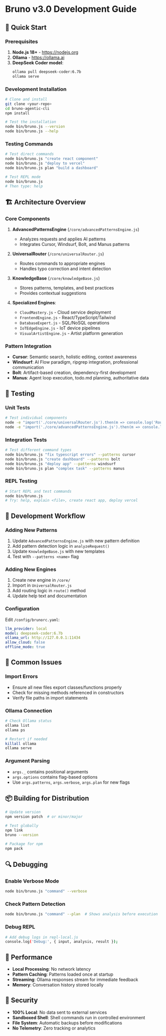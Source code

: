 # Bruno v3.0 Development Guide

## 🚀 Quick Start

### Prerequisites
1. **Node.js 18+** - https://nodejs.org
2. **Ollama** - https://ollama.ai
3. **DeepSeek Coder model**:
   ```bash
   ollama pull deepseek-coder:6.7b
   ollama serve
   ```

### Development Installation

```bash
# Clone and install
git clone <your-repo>
cd bruno-agentic-cli
npm install

# Test the installation
node bin/bruno.js --version
node bin/bruno.js --help
```

### Testing Commands

```bash
# Test direct commands
node bin/bruno.js "create react component"
node bin/bruno.js "deploy to vercel"
node bin/bruno.js plan "build a dashboard"

# Test REPL mode
node bin/bruno.js
# Then type: help
```

## 🏗️ Architecture Overview

### Core Components

1. **AdvancedPatternsEngine** (`/core/advancedPatternsEngine.js`)
   - Analyzes requests and applies AI patterns
   - Integrates Cursor, Windsurf, Bolt, and Manus patterns

2. **UniversalRouter** (`/core/universalRouter.js`)
   - Routes commands to appropriate engines
   - Handles typo correction and intent detection

3. **KnowledgeBase** (`/core/knowledgeBase.js`)
   - Stores patterns, templates, and best practices
   - Provides contextual suggestions

4. **Specialized Engines**:
   - `CloudMastery.js` - Cloud service deployment
   - `FrontendEngine.js` - React/TypeScript/Tailwind
   - `DatabaseExpert.js` - SQL/NoSQL operations
   - `IoTEdgeEngine.js` - IoT device pipelines
   - `VisualArtistEngine.js` - Artist platform generation

### Pattern Integration

- **Cursor**: Semantic search, holistic editing, context awareness
- **Windsurf**: AI Flow paradigm, ripgrep integration, professional communication
- **Bolt**: Artifact-based creation, dependency-first development
- **Manus**: Agent loop execution, todo.md planning, authoritative data

## 🧪 Testing

### Unit Tests
```bash
# Test individual components
node -e "import('./core/universalRouter.js').then(m => console.log('Router loaded'))"
node -e "import('./core/advancedPatternsEngine.js').then(m => console.log('Patterns loaded'))"
```

### Integration Tests
```bash
# Test different command types
node bin/bruno.js "fix typescript errors" --patterns cursor
node bin/bruno.js "create dashboard" --patterns bolt
node bin/bruno.js "deploy app" --patterns windsurf
node bin/bruno.js plan "complex task" --patterns manus
```

### REPL Testing
```bash
# Start REPL and test commands
node bin/bruno.js
# Try: help, explain <file>, create react app, deploy vercel
```

## 🔧 Development Workflow

### Adding New Patterns
1. Update `AdvancedPatternsEngine.js` with new pattern definition
2. Add pattern detection logic in `analyzeRequest()`
3. Update `KnowledgeBase.js` with new templates
4. Test with `--patterns <name>` flag

### Adding New Engines
1. Create new engine in `/core/`
2. Import in `UniversalRouter.js`
3. Add routing logic in `route()` method
4. Update help text and documentation

### Configuration
Edit `/config/brunorc.yaml`:
```yaml
llm_provider: local
model: deepseek-coder:6.7b
ollama_url: http://127.0.0.1:11434
allow_cloud: false
offline_mode: true
```

## 🐛 Common Issues

### Import Errors
- Ensure all new files export classes/functions properly
- Check for missing methods referenced in constructors
- Verify file paths in import statements

### Ollama Connection
```bash
# Check Ollama status
ollama list
ollama ps

# Restart if needed
killall ollama
ollama serve
```

### Argument Parsing
- `args._` contains positional arguments
- `args.options` contains flag-based options
- Use `args.patterns`, `args.verbose`, `args.plan` for new flags

## 📦 Building for Distribution

```bash
# Update version
npm version patch  # or minor/major

# Test globally
npm link
bruno --version

# Package for npm
npm pack
```

## 🔍 Debugging

### Enable Verbose Mode
```bash
node bin/bruno.js "command" --verbose
```

### Check Pattern Detection
```bash
node bin/bruno.js "command" --plan  # Shows analysis before execution
```

### Debug REPL
```bash
# Add debug logs in repl-local.js
console.log('Debug:', { input, analysis, result });
```

## 🚀 Performance

- **Local Processing**: No network latency
- **Pattern Caching**: Patterns loaded once at startup
- **Streaming**: Ollama responses stream for immediate feedback
- **Memory**: Conversation history stored locally

## 🔐 Security

- **100% Local**: No data sent to external services
- **Sandboxed Shell**: Shell commands run in controlled environment
- **File System**: Automatic backups before modifications
- **No Telemetry**: Zero tracking or analytics
